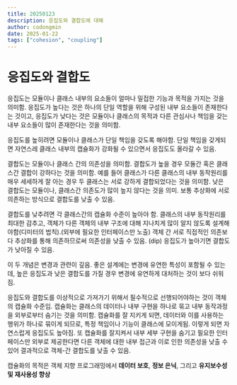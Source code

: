 ```yaml
---
title: 20250123
description: 응집도와 결합도에 대해
author: codongmin
date: 2025-01-22
tags: ["cohesion", "coupling"]
---
```




# 응집도와 결합도 

응집도는 모듈이나 클래스 내부의 요소들이 얼마나 밀접한 기능과 목적을 가지는 것을 의미함. 응집도가 높다는 것은 하나의 단일 역할을 위해 구성된 내부 요소들이 존재한다는 것이고, 응집도가 낮다는 것은 모듈이나 클래스의 목적과 다른 관심사나 책임을 갖는 내부 요소들이 많이 존재한다는 것을 의미함.

응집도를 높히려면 모듈이나 클래스가 단일 책임을 갖도록 해야함. 단일 책임을 갖게되면 자연스레 클래스 내부의 캡슐화가 강화될 수 있으면서 응집도도 올라갈 수 있음.

결합도는 모듈이나 클래스 간의 의존성을 의미함. 결합도가 높을 경우 모듈간 혹은 클래스간 결합이 강하다는 것을 의미함. 예를 들어 클래스가 다른 클래스의 내부 동작원리를 매우 세세하게 잘 아는 경우 두 클래스는 서로 강하게 결합되었다는 것을 의미함. 낮은 결합도는 모듈이나, 클래스간 의존도가 많이 높지 않다는 것을 의미. 보통 추상화에 서로 의존하는 방식으로 결합도를 낮출 수 있음.

결합도를 낮추려면 각 클래스간의 캡슐화 수준이 높아야 함. 클래스의 내부 동작원리를 최대한 감추고, 객체가 다른 객체의 내부 구조에 대해 지나치게 많이 알지 않도록 설계해야함(디미터의 법칙).(외부에 필요한 인터페이스만 노출) 객체 간 서로 직접적인 의존보다 추상화를 통해 의존하므로써 의존성을 낮출 수 있음. (dip) 응집도가 높아기면 결합도가 낮아질 수 있음.

이 두 개념은 변경과 관련이 깊음. 좋은 설계에는 변경에 유연한 특성이 포함될 수 있는데, 높은 응집도과 낮은 결합도를 가질 경우 변경에 유연하게 대처하는 것이 보다 쉬워짐.

응집도와 결합도를 이상적으로 가져가기 위해서 필수적으로 선행되어야하는 것이 객체의 캡슐화 수준임. 캡슐화는 클래스의 데이터나 내부 구현을 하나로 묶고 내부 동작과정을 외부로부터 숨기는 것을 의미함. 캡슐화를 잘 지키게 되면, 데이터와 이를 사용하는 행위가 하나로 묶이게 되므로, 특정 책임이나 기능이 클래스에 모이게됨. 이렇게 되면 자연스럽게 응집도도 높아짐. 또 캡슐화를 잘지켜서 내부 세부 구현을 숨기고 필요한 인터페이스만 외부로 제공한다면 다른 객체에 대한 내부 접근과 이로 인한 의존성을 낮출 수 있어 결과적으로 객체-간 결합도를 낮출 수 있음.

캡슐화의 목적은 객체 지향 프로그래밍에서 **데이터 보호**, **정보 은닉**, 그리고 **유지보수성 및 재사용성 향상**
